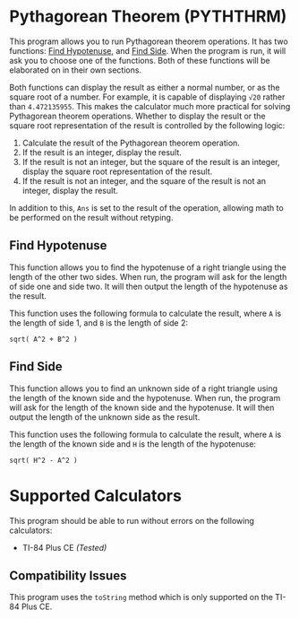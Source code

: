 # Pythagorean Theorem (PYTHTHRM)
This program allows you to run Pythagorean theorem operations. It has two functions: [Find Hypotenuse](#find-hypotenuse), and [Find Side](#find-side). When the program is run, it will ask you to choose one of the functions. Both of these functions will be elaborated on in their own sections. 

Both functions can display the result as either a normal number, or as the square root of a number. For example, it is capable of displaying `√20` rather than `4.472135955`. This makes the calculator much more practical for solving Pythagorean theorem operations. Whether to display the result or the square root representation of the result is controlled by the following logic:

1. Calculate the result of the Pythagorean theorem operation.
2. If the result is an integer, display the result.
3. If the result is not an integer, but the square of the result is an integer, display the square root representation of the result.
4. If the result is not an integer, and the square of the result is not an integer, display the result.

In addition to this, `Ans` is set to the result of the operation, allowing math to be performed on the result without retyping.

## Find Hypotenuse
This function allows you to find the hypotenuse of a right triangle using the length of the other two sides. When run, the program will ask for the length of side one and side two. It will then output the length of the hypotenuse as the result.

This function uses the following formula to calculate the result, where `A` is the length of side 1, and `B` is the length of side 2:

```
sqrt( A^2 + B^2 )
```

## Find Side
This function allows you to find an unknown side of a right triangle using the length of the known side and the hypotenuse. When run, the program will ask for the length of the known side and the hypotenuse. It will then output the length of the unknown side as the result.

This function uses the following formula to calculate the result, where `A` is the length of the known side and `H` is the length of the hypotenuse:

```
sqrt( H^2 - A^2 )
```

# Supported Calculators
This program should be able to run without errors on the following calculators:
- TI-84 Plus CE *(Tested)*

## Compatibility Issues
This program uses the `toString` method which is only supported on the TI-84 Plus CE.